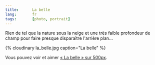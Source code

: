 ```yaml
---
title:      La belle
lang:       fr
tags:       [photo, portrait]
---
```


Rien de tel que la nature sous la neige et une très faible profondeur de champ pour faire presque disparaître l'arrière plan...

{% cloudinary la_belle.jpg caption="La belle" %}

Vous pouvez voir et aimer [« La belle » sur 500px](http://500px.com/photo/341000).
